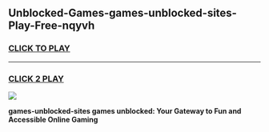 
## Unblocked-Games-games-unblocked-sites-Play-Free-nqyvh
<h3>
<a href="https://premium76.site?title=games-unblocked-sites&ref=20M">CLICK TO PLAY</a></h3>
<hr>

<h3>
<a href="https://premium76.site?title=games-unblocked-sites&ref=20M">CLICK 2 PLAY</a>
  
</h3>

<a href="https://premium76.site?title=games-unblocked-sites&ref=19M"><img src="https://clearcache.store/games.png"></a>


**games-unblocked-sites games unblocked: Your Gateway to Fun and Accessible Online Gaming**
